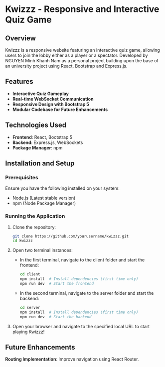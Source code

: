 # Kwizzz - Responsive and Interactive Quiz Game

## Overview
Kwizzz is a responsive website featuring an interactive quiz game, allowing users to join the lobby either as a player or a spectator.
Developed by NGUYEN Minh Khanh Nam as a personal project building upon the base of an university project using React, Bootstrap and Express.js.

## Features
- **Interactive Quiz Gameplay**
- **Real-time WebSocket Communication**
- **Responsive Design with Bootstrap 5**
- **Modular Codebase for Future Enhancements**

## Technologies Used
- **Frontend**: React, Bootstrap 5
- **Backend**: Express.js, WebSockets
- **Package Manager**: npm

## Installation and Setup
### Prerequisites
Ensure you have the following installed on your system:
- Node.js (Latest stable version)
- npm (Node Package Manager)

### Running the Application
1. Clone the repository:
   ```sh
   git clone https://github.com/yourusername/kwizzz.git
   cd kwizzz
   ```
2. Open two terminal instances:
   - In the first terminal, navigate to the client folder and start the frontend:
     ```sh
     cd client
     npm install  # Install dependencies (first time only)
     npm run dev  # Start the frontend
     ```
   - In the second terminal, navigate to the server folder and start the backend:
     ```sh
     cd server
     npm install  # Install dependencies (first time only)
     npm run dev  # Start the backend
     ```

3. Open your browser and navigate to the specified local URL to start playing Kwizzz!

## Future Enhancements
**Routing Implementation**: Improve navigation using React Router.
